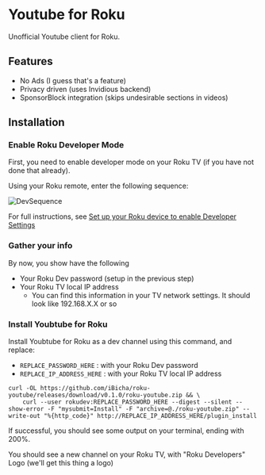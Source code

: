 # Youtube for Roku
Unofficial Youtube client for Roku.

## Features
- No Ads (I guess that's a feature)
- Privacy driven (uses Invidious backend)
- SponsorBlock integration (skips undesirable sections in videos)

## Installation

### Enable Roku Developer Mode
First, you need to enable developer mode on your Roku TV (if you have not done that already).

Using your Roku remote, enter the following sequence:

![DevSequence](https://image.roku.com/ZHZscHItMTc2/dev-startup1.png)

For full instructions, see [Set up your Roku device to enable Developer Settings](https://developer.roku.com/en-ca/docs/developer-program/getting-started/developer-setup.md#step-1-set-up-your-roku-device-to-enable-developer-settings)

### Gather your info
By now, you show have the following
- Your Roku Dev password (setup in the previous step)
- Your Roku TV local IP address
  - You can find this information in your TV network settings. It should look like 192.168.X.X or so

### Install Youbtube for Roku

Install Youbtube for Roku as a dev channel using this command, and replace:
- `REPLACE_PASSWORD_HERE` : with your Roku Dev password
- `REPLACE_IP_ADDRESS_HERE` : with your Roku TV local IP address
```
curl -OL https://github.com/iBicha/roku-youtube/releases/download/v0.1.0/roku-youtube.zip && \
	curl --user rokudev:REPLACE_PASSWORD_HERE --digest --silent --show-error -F "mysubmit=Install" -F "archive=@./roku-youtube.zip" --write-out "%{http_code}" http://REPLACE_IP_ADDRESS_HERE/plugin_install
```
If successful, you should see some output on your terminal, ending with 200%.

You should see a new channel on your Roku TV, with "Roku Developers" Logo (we'll get this thing a logo)
